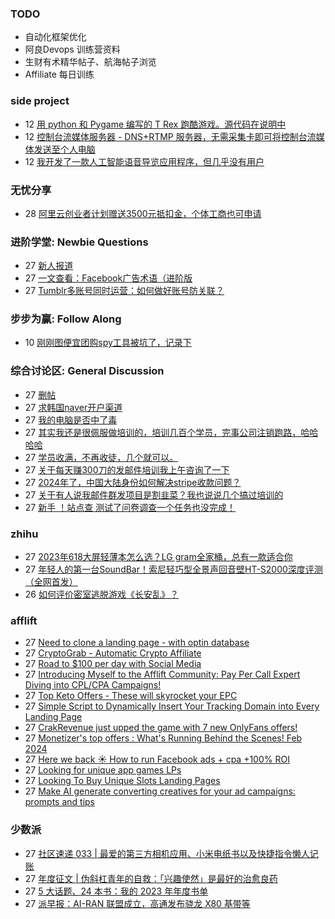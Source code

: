 ### TODO
-  自动化框架优化
-  阿良Devops 训练营资料
-  生财有术精华帖子、航海帖子浏览
-  Affiliate 每日训练

### side project
<!-- sideproject:START -->
-  12 [用 python 和 Pygame 编写的 T Rex 跑酷游戏。源代码在说明中](https://www.youtube.com/watch?v=pZySIXSelCA)
-  12 [控制台流媒体服务器 - DNS+RTMP 服务器，无需采集卡即可将控制台流媒体发送至个人电脑](https://github.com/Aioros/console-streaming-server)
-  12 [我开发了一款人工智能语音导览应用程序，但几乎没有用户](https://www.reddit.com/r/SideProject/comments/18gpp0e/ive_built_an_ai_audio_tour_app_but_have_almost_no/)<!-- sideproject:END -->


### 无忧分享
<!-- ruyo:START -->
-  28 [阿里云创业者计划赠送3500元抵扣金，个体工商也可申请](https://51.ruyo.net/18615.html)<!-- ruyo:END -->

### 进阶学堂: Newbie Questions
<!-- advertcn1:START -->
-  27 [新人报道](https://www.advertcn.com/thread-114133-1-1.html)
-  27 [一文查看：Facebook广告术语（进阶版](https://www.advertcn.com/thread-114132-1-1.html)
-  27 [Tumblr多账号同时运营：如何做好账号防关联？](https://www.advertcn.com/thread-114124-1-1.html)<!-- advertcn1:END -->

### 步步为赢: Follow Along
<!-- advertcn2:START -->
-  10 [刚刚图便宜团购spy工具被坑了，记录下](https://www.advertcn.com/thread-113954-1-1.html)<!-- advertcn2:END -->

### 综合讨论区: General Discussion
<!-- advertcn3:START -->
-  27 [删帖](https://www.advertcn.com/thread-114135-1-1.html)
-  27 [求韩国naver开户渠道](https://www.advertcn.com/thread-114131-1-1.html)
-  27 [我的电脑是否中了毒](https://www.advertcn.com/thread-114130-1-1.html)
-  27 [其实我还是很佩服做培训的，培训几百个学员，完事公司注销跑路，哈哈哈哈](https://www.advertcn.com/thread-114128-1-1.html)
-  27 [学员收满，不再收徒，几个就可以。](https://www.advertcn.com/thread-114127-1-1.html)
-  27 [关于每天赚300刀的发邮件培训我上午咨询了一下](https://www.advertcn.com/thread-114126-1-1.html)
-  27 [2024年了，中国大陆身份如何解决stripe收款问题？](https://www.advertcn.com/thread-114125-1-1.html)
-  27 [关于有人说我邮件群发项目是割韭菜？我也说说几个搞过培训的](https://www.advertcn.com/thread-114123-1-1.html)
-  27 [新手 ！站点查 测试了问卷调查一个任务也没完成！](https://www.advertcn.com/thread-114122-1-1.html)<!-- advertcn3:END -->


### zhihu
<!-- zhihu:START -->
-  27 [2023年618大屏轻薄本怎么选？LG gram全家桶，总有一款适合你](http://zhuanlan.zhihu.com/p/632641888?utm_campaign=rss&utm_medium=rss&utm_source=rss&utm_content=title)
-  27 [年轻人的第一台SoundBar！索尼轻巧型全景声回音壁HT-S2000深度评测（全网首发）](http://zhuanlan.zhihu.com/p/630990296?utm_campaign=rss&utm_medium=rss&utm_source=rss&utm_content=title)
-  26 [如何评价密室逃脱游戏《长安乱》？](http://www.zhihu.com/question/563950552/answer/3045961312?utm_campaign=rss&utm_medium=rss&utm_source=rss&utm_content=title)<!-- zhihu:END -->

### afflift
<!-- afflift:START -->
-  27 [Need to clone a landing page - with optin database](https://afflift.com/f/threads/need-to-clone-a-landing-page-with-optin-database.12719/)
-  27 [CryptoGrab - Automatic Crypto Affiliate](https://afflift.com/f/threads/cryptograb-automatic-crypto-affiliate.11746/)
-  27 [Road to $100 per day with Social Media](https://afflift.com/f/threads/road-to-100-per-day-with-social-media.12012/)
-  27 [Introducing Myself to the Afflift Community: Pay Per Call Expert Diving into CPL/CPA Campaigns!](https://afflift.com/f/threads/introducing-myself-to-the-afflift-community-pay-per-call-expert-diving-into-cpl-cpa-campaigns.12516/)
-  27 [Top Keto Offers - These will skyrocket your EPC](https://afflift.com/f/threads/top-keto-offers-these-will-skyrocket-your-epc.12642/)
-  27 [Simple Script to Dynamically Insert Your Tracking Domain into Every Landing Page](https://afflift.com/f/threads/simple-script-to-dynamically-insert-your-tracking-domain-into-every-landing-page.10275/)
-  27 [CrakRevenue just upped the game with 7 new OnlyFans offers!](https://afflift.com/f/threads/crakrevenue-just-upped-the-game-with-7-new-onlyfans-offers.12648/)
-  27 [Monetizer&#39;s top offers : What&#39;s Running Behind the Scenes! Feb 2024](https://afflift.com/f/threads/monetizers-top-offers-whats-running-behind-the-scenes-feb-2024.12717/)
-  27 [Here we back ☀️ How to run Facebook ads + cpa +100% ROI](https://afflift.com/f/threads/here-we-back-%E2%98%80%EF%B8%8F-how-to-run-facebook-ads-cpa-100-roi.12146/)
-  27 [Looking for unique app games LPs](https://afflift.com/f/threads/looking-for-unique-app-games-lps.12722/)
-  27 [Looking To Buy Unique Slots Landing Pages](https://afflift.com/f/threads/looking-to-buy-unique-slots-landing-pages.12721/)
-  27 [Make AI generate converting creatives for your ad campaigns: prompts and tips](https://afflift.com/f/threads/make-ai-generate-converting-creatives-for-your-ad-campaigns-prompts-and-tips.12720/)<!-- afflift:END -->

### 少数派
<!-- sspai:START -->
-  27 [社区速递 033 | 最爱的第三方相机应用、小米电纸书以及快捷指令懒人记账](https://sspai.com/post/86718)
-  27 [年度征文 | 伪斜杠青年的自救：「兴趣使然」是最好的治愈良药](https://sspai.com/post/86625)
-  27 [5 大话题、24 本书：我的 2023 年年度书单](https://sspai.com/post/85733)
-  27 [派早报：AI-RAN 联盟成立，高通发布骁龙 X80 基带等](https://sspai.com/post/86693)<!-- sspai:END -->
